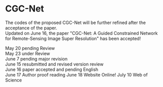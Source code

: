 # CGC-Net
The codes of the proposed CGC-Net will be further refined after the acceptance of the paper.   
Updated on June 16, the paper "CGC-Net: A Guided Constrained Network for Remote-Sensing Image Super Resolution" has been accepted!

May 20 pending Review  
May 23 under Review  
June 7 pending major revision  
June 15 resubmitted and revised version review  
June 16 paper accepted and pending English  
June 17 Author proof reading
June 18 Website Online!
July 10 Web of Science
